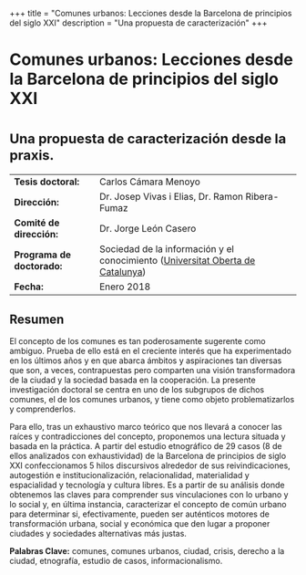 +++
title = "Comunes urbanos: Lecciones desde la Barcelona de principios del siglo XXI"
description = "Una propuesta de caracterización"
+++

# Comunes urbanos: Lecciones desde la Barcelona de principios del siglo XXI
# <small>**Una propuesta de caracterización desde la praxis.**</small>

|                  |                      |
| -----------------|--------------------- |
| **Tesis doctoral:** | Carlos Cámara Menoyo |
| **Dirección:**  |  Dr. Josep Vivas i Elias, Dr. Ramon Ribera-Fumaz |
| **Comité de dirección:**  |  Dr. Jorge León Casero |
| **Programa de doctorado:**  |  Sociedad de la información y el conocimiento ([Universitat Oberta de Catalunya](http://www.uoc.edu/portal/es/index.html)) |
| **Fecha:**   | Enero 2018  |

## Resumen
El concepto de los comunes es tan poderosamente sugerente como ambiguo. Prueba de ello está en el creciente interés que ha experimentado en los últimos años y en que abarca ámbitos y aspiraciones tan diversas que son, a veces, contrapuestas pero comparten una visión transformadora de la ciudad y la sociedad basada en la cooperación. La presente investigación doctoral se centra en uno de los subgrupos de dichos comunes, el de los comunes urbanos, y tiene como objeto problematizarlos y comprenderlos.

Para ello, tras un exhaustivo marco teórico que nos llevará a conocer las raíces y contradicciones del concepto, proponemos una lectura situada y basada en la práctica. A partir del estudio etnográfico de 29 casos (8 de ellos analizados con exhaustividad) de la Barcelona de principios de siglo XXI confeccionamos 5 hilos discursivos alrededor de sus reivindicaciones, autogestión e institucionalización, relacionalidad, materialidad y espacialidad y tecnología y cultura libres. Es a partir de su análisis donde obtenemos las claves para comprender sus vinculaciones con lo urbano y lo social y, en última instancia, caracterizar el concepto de común urbano para determinar si, efectivamente, pueden ser auténticos motores de transformación urbana, social y económica que den lugar a proponer ciudades y sociedades alternativas más justas.

**Palabras Clave:** comunes, comunes urbanos, ciudad, crisis, derecho a la ciudad, etnografía, estudio de casos, informacionalismo.
